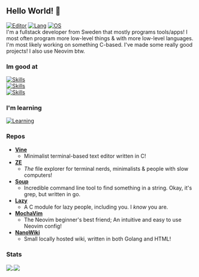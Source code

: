 Hello World! 👋
---------
[![Editor](https://img.shields.io/badge/Code%20Editor-Neovim-brightgreen?logo=Neovim&style=for-the-badge)](https://neovim.io)
[![Lang](https://img.shields.io/badge/Favourite%20Language-C-lightgrey?logo=C&style=for-the-badge)](https://en.wikipedia.org/wiki/The_C_Programming_Language)
[![OS](https://img.shields.io/badge/Operating%20System-Fedora%20Linux-2a7fd5?logo=fedora&logoColor=2a7fd5&style=for-the-badge)](https://github.com/ElisStaaf/soup)  
I'm a fullstack developer from Sweden that mostly programs tools/apps! I most often program more low-level things & with more low-level languages. I'm most likely
working on something C-based. I've made some really good projects! I also use Neovim btw.

### Im good at
[![Skills](https://skillicons.dev/icons?i=c,go,typescript,javascript,html)](https://github.com/ElisStaaf)  
[![Skills](https://skillicons.dev/icons?i=css,python,godot,powershell,bash)](https://github.com/ElisStaaf)  
[![Skills](https://skillicons.dev/icons?i=lua,cpp,git,elixir)](https://github.com/ElisStaaf)

### I'm learning
[![Learning](https://skillicons.dev/icons?i=rust,cs,dotnet,tailwind)](https://github.com/ElisStaaf)

### Repos
* [**Vine**](https://github.com/ElisStaaf/vine)
  * Minimalist terminal-based text editor
    written in C!
* [**ZE**](https://github.com/ElisStaaf/ze)
  * *The* file explorer for terminal nerds,
    minimalists & people with slow computers!
* [**Soup**](https://github.com/ElisStaaf/soup)
  * Incredible command line tool to find
    something in a string. Okay, it's grep,
    but written in go.
* [**Lazy**](https://github.com/ElisStaaf/lazy)
  * A C module for lazy people, including
    you. I _know_ you are.
* [**MochaVim**](https://github.com/ElisStaaf/MochaVim)
  * The Neovim beginner's best friend;
    An intuitive and easy to use Neovim config!
* [**NanoWiki**](https://github.com/ElisStaaf/NanoWiki)
  * Small locally hosted wiki, written in both
    Golang and HTML!

### Stats
<a href="">
  <img align="center" src="https://github-readme-stats.vercel.app/api?username=ElisStaaf&theme=github_dark&show_icons=true" />
</a>
<a href="">
  <img align="center" src="https://github-readme-stats.vercel.app/api/top-langs/?username=ElisStaaf&theme=github_dark&layout=compact" />
</a>

